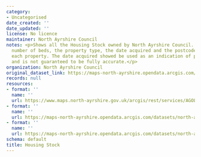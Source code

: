 ```yaml
---
category:
- Uncategorised
date_created: ''
date_updated: ''
license: No licence
maintainer: North Ayrshire Council
notes: <p>Shows all the Housing Stock owned by North Ayrshire Council. It shows the
  number of beds, the property type, the date acquired and the postcode sector of
  each property. The date acquired showed be used as an indication of property age
  and is not guaranteed to be fully accurate.</p>
organization: North Ayrshire Council
original_dataset_link: https://maps-north-ayrshire.opendata.arcgis.com/maps/north-ayrshire::housing-stock
records: null
resources:
- format: ''
  name: ''
  url: https://www.maps.north-ayrshire.gov.uk/arcgis/rest/services/AGOL/Open_Data_Portal2/MapServer/43
- format: ''
  name: ''
  url: https://maps-north-ayrshire.opendata.arcgis.com/datasets/north-ayrshire::housing-stock.geojson?outSR=%7B%22latestWkid%22%3A27700%2C%22wkid%22%3A27700%7D
- format: ''
  name: ''
  url: https://maps-north-ayrshire.opendata.arcgis.com/datasets/north-ayrshire::housing-stock.csv?outSR=%7B%22latestWkid%22%3A27700%2C%22wkid%22%3A27700%7D
schema: default
title: Housing Stock
---
```

